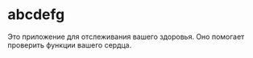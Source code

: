 # abcdefg
Это приложение для отслеживания вашего здоровья.
Оно помогает проверить функции вашего сердца.
